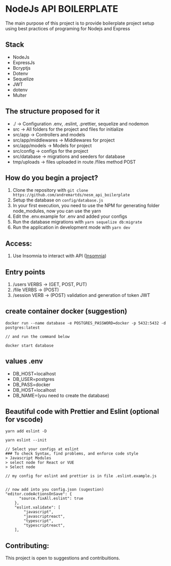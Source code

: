 # NodeJs API BOILERPLATE
<p> The main purpose of this project is to provide boilerplate project setup using best practices of programing for Nodejs and Express </p>

## Stack

<ul>

  <li> NodeJs </li>

  <li> ExpressJs </li>

  <li> Bcryptjs </li>

  <li> Dotenv </li>

  <li> Sequelize </li>

  <li> JWT </li>
  
  <li> dotenv </li>
  
  <li> Multer </li>

</ul>

## The structure proposed for it

<ul>

  <li> ./ -> Configuration .env, .eslint, .prettier, sequelize and nodemon </li>

  <li> src -> All folders for the project and files for initialize </li>

  <li> src/app -> Controllers and models </li>

  <li> src/app/middlewares -> Middlewares for project </li>
  
  <li> src/app/models -> Models for project </li>

  <li> src/config -> configs for the project </li>

  <li> src/database -> migrations and seeders for database </li>

  <li> tmp/uploads -> files uploaded in route /files method POST </li>

</ul>

## How do you begin a project?

1. Clone the repository with `git clone https://github.com/andremartds/nesm_api_boilerplate`
2. Setup the database on `config/database.js`
3. In your first execution, you need to use the NPM for generating folder node_modules, now you can use the yarn  
4. Edit the .env.example for .env and added your configs
5. Run the database migrations with `yarn sequelize db:migrate`
6. Run the application in development mode with `yarn dev`

## Access:

1. Use Insomnia to interact with API ([Insomnia](https://insomnia.rest/download/))

## Entry points

1. /users VERBS -> (GET, POST, PUT)
1. /file VERBS -> (POST)
2. /session VERB -> (POST) validation and generation of token JWT

## create container docker (suggestion)

```
docker run --name database -e POSTGRES_PASSWORD=docker -p 5432:5432 -d postgres:latest

// and run the command below

docker start database

```

## values .env

<ul>
<li> 
  DB_HOST=localhost
</li>
<li> 
  DB_USER=postgres
</li>
<li> 
  DB_PASS=docker
</li>
<li> 
  DB_HOST=localhost
</li>
<li> 
 DB_NAME=(you need to create the database)
</li>
</ul>

## Beautiful code with Prettier and Eslint (optional for vscode)

```
yarn add eslint -D

yarn eslint --init

// Select your configs at eslint
### To check Syntax, find problems, and enforce code style 
> Javascript Modules
> select node for React or VUE
> Select node

// my config for eslint and prettier is in file .eslint.example.js


// now add into you config.json (sugestion)
"editor.codeActionsOnSave": {
      "source.fixAll.eslint": true
    },
    "eslint.validate": [
        "javascript",
        "javascriptreact",
        "typescript",
        "typescriptreact",
    ],

```

## Contributing:

<p> This project is open to suggestions and contribuitions. </p>